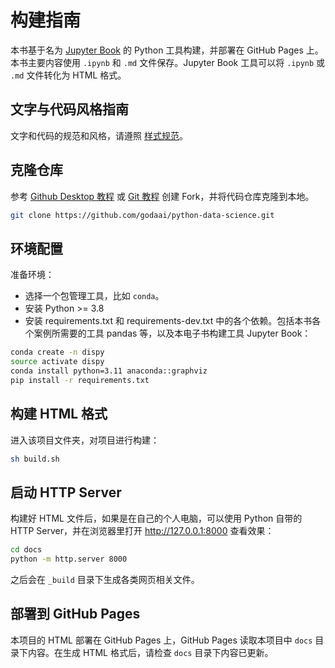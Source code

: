 # 构建指南

本书基于名为 [Jupyter Book](https://jupyterbook.org/) 的 Python 工具构建，并部署在 GitHub Pages 上。本书主要内容使用 `.ipynb` 和 `.md` 文件保存。Jupyter Book 工具可以将 `.ipynb` 或 `.md` 文件转化为 HTML 格式。

## 文字与代码风格指南

文字和代码的规范和风格，请遵照 [样式规范](style.md)。

## 克隆仓库

参考 [Github Desktop 教程](https://www.classicpress.net/github-desktop-a-really-really-simple-tutorial/) 或 [Git 教程](https://git-scm.com/book/zh/v2/GitHub-对项目做出贡献) 创建 Fork，并将代码仓库克隆到本地。

```bash
git clone https://github.com/godaai/python-data-science.git
```

## 环境配置

准备环境：

* 选择一个包管理工具，比如 `conda`。
* 安装 Python >= 3.8
* 安装 requirements.txt 和 requirements-dev.txt 中的各个依赖。包括本书各个案例所需要的工具 pandas 等，以及本电子书构建工具 Jupyter Book：

```bash
conda create -n dispy
source activate dispy
conda install python=3.11 anaconda::graphviz
pip install -r requirements.txt
```

## 构建 HTML 格式

进入该项目文件夹，对项目进行构建：

```bash
sh build.sh
```

## 启动 HTTP Server

构建好 HTML 文件后，如果是在自己的个人电脑，可以使用 Python 自带的 HTTP Server，并在浏览器里打开 http://127.0.0.1:8000 查看效果：

```bash
cd docs
python -m http.server 8000
```

之后会在 `_build` 目录下生成各类网页相关文件。

## 部署到 GitHub Pages

本项目的 HTML 部署在 GitHub Pages 上，GitHub Pages 读取本项目中 `docs` 目录下内容。在生成 HTML 格式后，请检查 `docs` 目录下内容已更新。